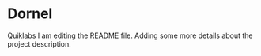 # Dornel
Quiklabs
I am editing the README file. Adding some more details about the project description.
